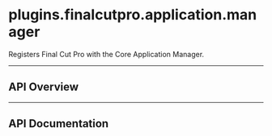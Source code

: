 # plugins.finalcutpro.application.manager

Registers Final Cut Pro with the Core Application Manager.

---

## API Overview

---

## API Documentation

